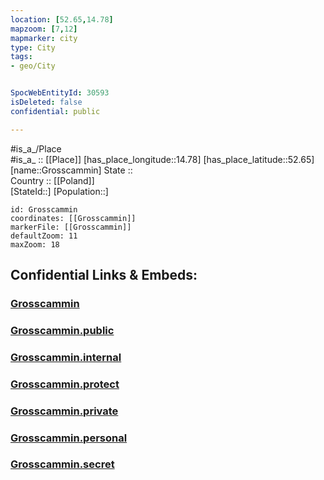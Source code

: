 ```yaml
---
location: [52.65,14.78] 
mapzoom: [7,12] 
mapmarker: city 
type: City
tags:
- geo/City


SpocWebEntityId: 30593
isDeleted: false
confidential: public

---
```

#is_a_/Place  
#is_a_ :: [[Place]] 
[has_place_longitude::14.78] 
[has_place_latitude::52.65] 
[name::Grosscammin] 
State ::  
Country :: [[Poland]]  
[StateId::] 
[Population::] 



```leaflet
id: Grosscammin
coordinates: [[Grosscammin]] 
markerFile: [[Grosscammin]] 
defaultZoom: 11 
maxZoom: 18
```


## Confidential Links & Embeds: 

### [Grosscammin](/_Standards/Earth/Continent/Europe/Europe~East/Poland/Provinces~Poland/Lubusz/City/Grosscammin.md) 

### [Grosscammin.public](/_public/Earth/Continent/Europe/Europe~East/Poland/Provinces~Poland/Lubusz/City/Grosscammin.public.md) 

### [Grosscammin.internal](/_internal/Earth/Continent/Europe/Europe~East/Poland/Provinces~Poland/Lubusz/City/Grosscammin.internal.md) 

### [Grosscammin.protect](/_protect/Earth/Continent/Europe/Europe~East/Poland/Provinces~Poland/Lubusz/City/Grosscammin.protect.md) 

### [Grosscammin.private](/_private/Earth/Continent/Europe/Europe~East/Poland/Provinces~Poland/Lubusz/City/Grosscammin.private.md) 

### [Grosscammin.personal](/_personal/Earth/Continent/Europe/Europe~East/Poland/Provinces~Poland/Lubusz/City/Grosscammin.personal.md) 

### [Grosscammin.secret](/_secret/Earth/Continent/Europe/Europe~East/Poland/Provinces~Poland/Lubusz/City/Grosscammin.secret.md)


